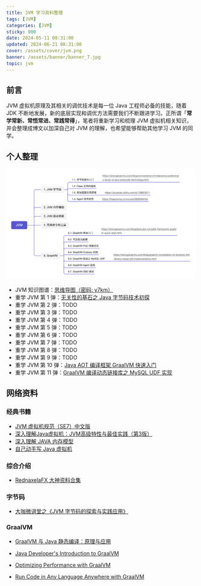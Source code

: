 ```yaml
---
title: JVM 学习资料整理
tags: [JVM]
categories: [JVM]
sticky: 900
date: 2024-05-11 08:31:00
updated: 2024-06-21 08:31:00
cover: /assets/cover/jvm.png
banner: /assets/banner/banner_7.jpg
topic: jvm
---
```


## 前言

JVM 虚拟机原理及其相关的调优技术是每一位 Java 工程师必备的技能，随着 JDK 不断地发展，新的底层实现和调优方法需要我们不断跟进学习。正所谓「**常学常新、常悟常进、常践常得**」，笔者将重新学习和梳理 JVM 虚拟机相关知识，并会整理成博文以加深自己对 JVM 的理解，也希望能够帮助其他学习 JVM 的同学。

## 个人整理

![JVM 知识图谱](jvm-learning-materials/jvm-mind-map.png)

* JVM 知识图谱：[思维导图（密码: y7km）](https://www.mubu.com/doc/MsZQtBYGFR)
* 重学 JVM 第 1 弹：[无关性的基石之 Java 字节码技术初探](https://strongduanmu.com/blog/cornerstone-of-irrelevance-preliminary-study-of-java-bytecode-technology.html)
* 重学 JVM 第 2 弹：TODO
* 重学 JVM 第 3 弹：TODO
* 重学 JVM 第 4 弹：TODO
* 重学 JVM 第 5 弹：TODO
* 重学 JVM 第 6 弹：TODO
* 重学 JVM 第 7 弹：TODO
* 重学 JVM 第 8 弹：TODO
* 重学 JVM 第 9 弹：TODO
* 重学 JVM 第 10 弹：[Java AOT 编译框架 GraalVM 快速入门](https://strongduanmu.com/blog/java-aot-compiler-framework-graalvm-quick-start.html)
* 重学 JVM 第 11 弹：[GraalVM 编译动态链接库之 MySQL UDF 实现](https://strongduanmu.com/blog/graalvm-compilation-of-dynamic-link-library-mysql-udf-implementation.html)

## 网络资料

### 经典书籍

* [JVM 虚拟机规范（SE7）中文版](https://strongduanmu.com/share/jvm/JVM%20%E8%99%9A%E6%8B%9F%E6%9C%BA%E8%A7%84%E8%8C%83%EF%BC%88SE7%EF%BC%89%E4%B8%AD%E6%96%87%E7%89%88.pdf)
* [深入理解Java虚拟机：JVM高级特性与最佳实践（第3版）](https://strongduanmu.com/share/jvm/%E6%B7%B1%E5%85%A5%E7%90%86%E8%A7%A3Java%E8%99%9A%E6%8B%9F%E6%9C%BA%EF%BC%9AJVM%E9%AB%98%E7%BA%A7%E7%89%B9%E6%80%A7%E4%B8%8E%E6%9C%80%E4%BD%B3%E5%AE%9E%E8%B7%B5%EF%BC%88%E7%AC%AC3%E7%89%88%EF%BC%89.pdf)
* [深入理解 JAVA 内存模型](https://strongduanmu.com/share/jvm/%E6%B7%B1%E5%85%A5%E7%90%86%E8%A7%A3%20JAVA%20%E5%86%85%E5%AD%98%E6%A8%A1%E5%9E%8B.pdf)
* [自己动手写 Java 虚拟机](https://strongduanmu.com/share/jvm/%E8%87%AA%E5%B7%B1%E5%8A%A8%E6%89%8B%E5%86%99%20Java%20%E8%99%9A%E6%8B%9F%E6%9C%BA.pdf)

### 综合介绍

* [RednaxelaFX 大神资料合集](https://zhuanlan.zhihu.com/p/25042028)

### 字节码

* [大咖微讲堂之《JVM 字节码的探索与实践应用》](https://heapdump.cn/course/2608464/list)

### GraalVM

* [GraalVM 与 Java 静态编译：原理与应用](https://weread.qq.com/web/bookDetail/05e320207280c16e05e5bc3)
* [Java Developer's Introduction to GraalVM](https://www.youtube.com/watch?v=llmdMhED0Qc)

* [Optimizing Performance with GraalVM](https://archive.qconsf.com/system/files/presentation-slides/qconsf2019-alina-yurenko-jit-vs-aot-performance-with-graalvm.pdf)

* [Run Code in Any Language Anywhere with GraalVM](https://www.youtube.com/watch?v=JoDOo4FyYMU)
